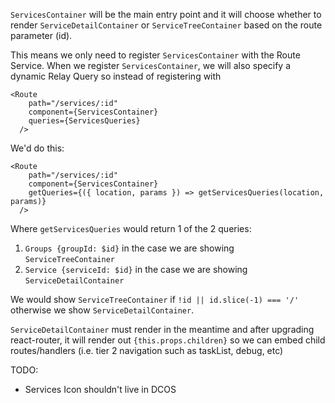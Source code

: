 `ServicesContainer` will be the main entry point and it will choose whether to
render `ServiceDetailContainer` or `ServiceTreeContainer` based on the route
parameter (id).

This means we only need to register `ServicesContainer` with the Route Service.
When we register `ServicesContainer`, we will also specify a dynamic Relay Query
so instead of registering with
```
<Route
    path="/services/:id"
    component={ServicesContainer}
    queries={ServicesQueries}
  />
```
We'd do this:
```
<Route
    path="/services/:id"
    component={ServicesContainer}
    getQueries={({ location, params }) => getServicesQueries(location, params)}
  />
```
Where `getServicesQueries` would return 1 of the 2 queries:
1) `Groups {groupId: $id}` in the case we are showing `ServiceTreeContainer`
2) `Service {serviceId: $id}` in the case we are showing `ServiceDetailContainer`

We would show `ServiceTreeContainer` if `!id || id.slice(-1) === '/'` otherwise
we show `ServiceDetailContainer`.

`ServiceDetailContainer` must render <RouteHandler /> in the meantime and after
upgrading react-router, it will render out `{this.props.children}` so we can
embed child routes/handlers (i.e. tier 2 navigation such as taskList, debug, etc)

TODO:
* Services Icon shouldn't live in DCOS
